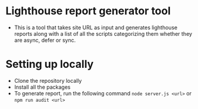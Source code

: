 # Lighthouse report generator tool

- This is a tool that takes site URL as input and generates lighthouse reports along with a list of all the scripts categorizing them whether they are async, defer or sync. 

# Setting up locally

- Clone the repository locally
- Install all the packages
- To generate report, run the following command `node server.js <url>` or `npm run audit <url>`